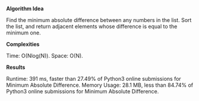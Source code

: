 **Algorithm Idea**

Find the minimum absolute difference between 
any numbers in the list. Sort the list, and 
return adjacent elements whose difference is equal 
to the minimum one. 

**Complexities**

Time: O(Nlog(N)).
Space: O(N).

**Results**

Runtime: 391 ms, faster than 27.49% of Python3 online submissions for Minimum Absolute Difference.
Memory Usage: 28.1 MB, less than 84.74% of Python3 online submissions for Minimum Absolute Difference.
